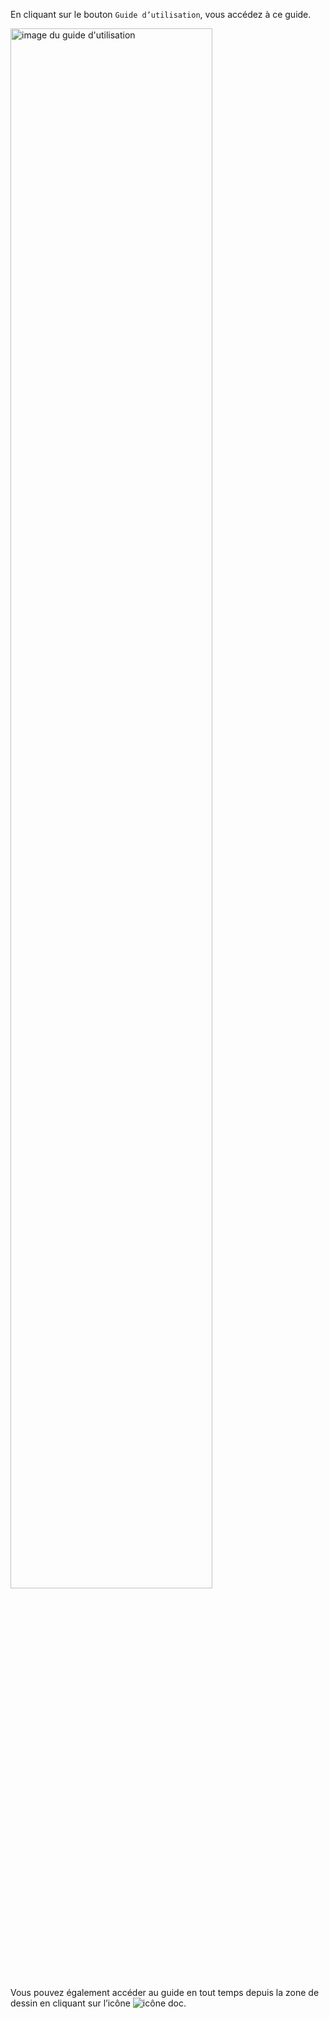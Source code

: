 En cliquant sur le bouton `Guide d’utilisation`, vous accédez à ce guide. 

<img class="doc-fig" alt="image du guide d'utilisation" title="Le guide d'utilisation de DrawIt" src="/assets/doc/imgs/doc-docPopup.png" width="80%">

 Vous pouvez également accéder au guide en tout temps depuis la zone de dessin en cliquant sur l’icône ![icône doc](/assets/sidebar-icons/gimp-prefs-help-system.svg). 
